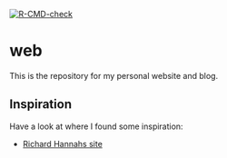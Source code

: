 <!-- badges: start -->
[![R-CMD-check](https://github.com/agdamsbo/andreas.gdamsbo/actions/workflows/R-CMD-check.yaml/badge.svg)](https://github.com/agdamsbo/andreas.gdamsbo/actions/workflows/R-CMD-check.yaml)
<!-- badges: end -->

# web

This is the repository for my personal website and blog.

## Inspiration

Have a look at where I found some inspiration:

-   [Richard Hannahs site](https://www.richardshanna.com/)
